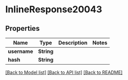 # InlineResponse20043

## Properties

Name | Type | Description | Notes
------------ | ------------- | ------------- | -------------
**username** | **String** |  | 
**hash** | **String** |  | 

[[Back to Model list]](../README.md#documentation-for-models) [[Back to API list]](../README.md#documentation-for-api-endpoints) [[Back to README]](../README.md)


